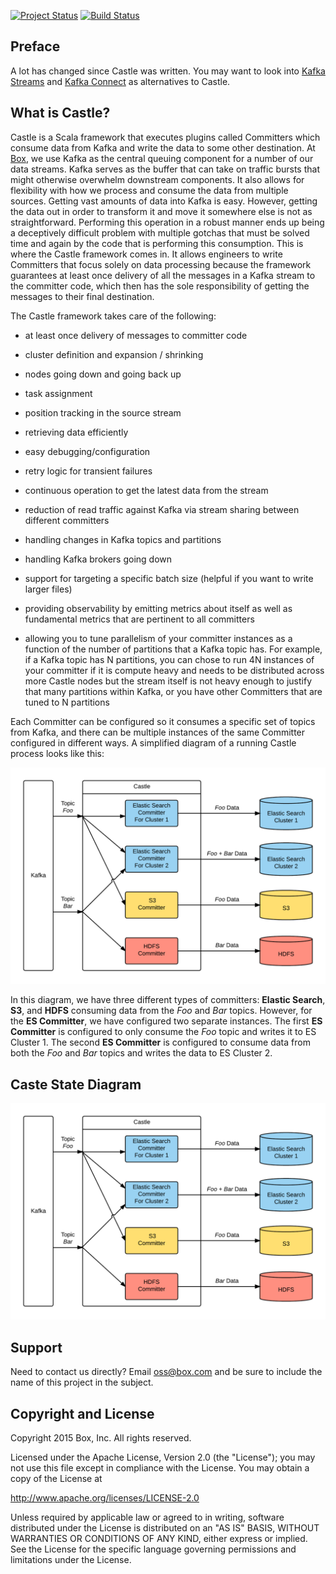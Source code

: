 [![Project Status](http://opensource.box.com/badges/active.svg)](http://opensource.box.com/badges)
[![Build Status](https://travis-ci.org/Box-Castle/core.svg?branch=master)](https://travis-ci.org/Box-Castle/core)

## Preface
A lot has changed since Castle was written. You may want to look into [Kafka Streams](http://docs.confluent.io/current/streams/index.html) and [Kafka Connect](http://docs.confluent.io/2.0.0/connect/) as alternatives to Castle.

## What is Castle?
Castle is a Scala framework that executes plugins called Committers which consume data from Kafka and write the data to some other destination.  At [Box](https://www.box.com/), we use Kafka as the central queuing component for a number of our data streams. Kafka serves as the buffer that can take on traffic bursts that might otherwise overwhelm downstream components. It also allows for flexibility with how we process and consume the data from multiple sources. Getting vast amounts of data into Kafka is easy. However, getting the data out in order to transform it and move it somewhere else is not as straightforward. Performing this operation in a robust manner ends up being a deceptively difficult problem with multiple gotchas that must be solved time and again by the code that is performing this consumption. This is where the Castle framework comes in. It allows engineers to write Committers that focus solely on data processing because the framework guarantees at least once delivery of all the messages in a Kafka stream to the committer code, which then has the sole responsibility of getting the messages to their final destination.

The Castle framework takes care of the following:
- at least once delivery of messages to committer code

- cluster definition and expansion / shrinking

- nodes going down and going back up

- task assignment

- position tracking in the source stream

- retrieving data efficiently

- easy debugging/configuration

- retry logic for transient failures

- continuous operation to get the latest data from the stream

- reduction of read traffic against Kafka via stream sharing between different committers

- handling changes in Kafka topics and partitions

- handling Kafka brokers going down

- support for targeting a specific batch size (helpful if you want to write larger files)

- providing observability by emitting metrics about itself as well as fundamental metrics that are pertinent to all committers 

- allowing you to tune parallelism of your committer instances as a function of the number of partitions that a Kafka topic has.  For example, if a Kafka topic has N partitions, you can chose to run 4N instances of your committer if it is compute heavy and needs to be distributed across more Castle nodes but the stream itself is not heavy enough to justify that many partitions within Kafka, or you have other Committers that are tuned to N partitions

Each Committer can be configured so it consumes a specific set of topics from Kafka, and there can be multiple instances of the same Committer configured in different ways. A simplified diagram of a running Castle process looks like this:

![Castle Simplified Diagram](img/castle_simplified.png)

In this diagram, we have three different types of committers: **Elastic Search**, **S3**, and **HDFS** consuming data from the _Foo_ and _Bar_ topics.  However, for the **ES Committer**, we have configured two separate instances.  The first **ES Committer** is configured to only consume the _Foo_ topic and writes it to ES Cluster 1. The second **ES Committer** is configured to consume data from both the _Foo_ and _Bar_ topics and writes the data to ES Cluster 2.

## Caste State Diagram
![Castle State Diagram](img/castle_simplified.png)

## Support

Need to contact us directly? Email oss@box.com and be sure to include the name of this project in the subject.

## Copyright and License

Copyright 2015 Box, Inc. All rights reserved.

Licensed under the Apache License, Version 2.0 (the "License");
you may not use this file except in compliance with the License.
You may obtain a copy of the License at

   http://www.apache.org/licenses/LICENSE-2.0

Unless required by applicable law or agreed to in writing, software
distributed under the License is distributed on an "AS IS" BASIS,
WITHOUT WARRANTIES OR CONDITIONS OF ANY KIND, either express or implied.
See the License for the specific language governing permissions and
limitations under the License.
